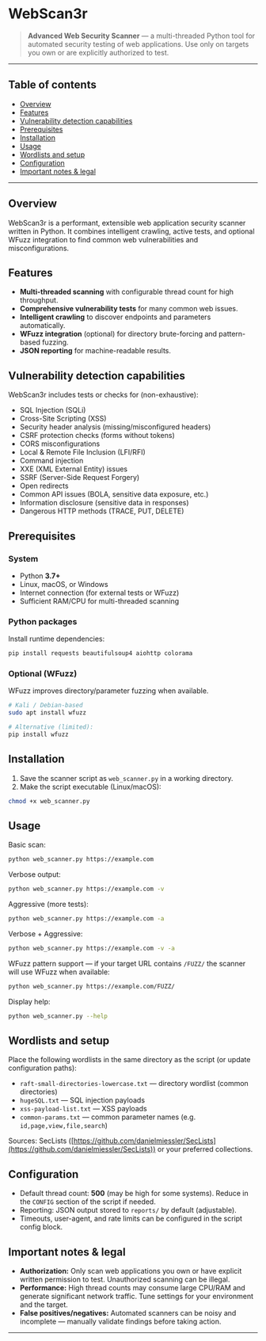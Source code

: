 # WebScan3r

> **Advanced Web Security Scanner** — a multi-threaded Python tool for automated security testing of web applications. Use only on targets you own or are explicitly authorized to test.

---

## Table of contents

* [Overview](#overview)
* [Features](#features)
* [Vulnerability detection capabilities](#vulnerability-detection-capabilities)
* [Prerequisites](#prerequisites)
* [Installation](#installation)
* [Usage](#usage)
* [Wordlists and setup](#wordlists-and-setup)
* [Configuration](#configuration)
* [Important notes & legal](#important-notes--legal)

---

## Overview

WebScan3r is a performant, extensible web application security scanner written in Python. It combines intelligent crawling, active tests, and optional WFuzz integration to find common web vulnerabilities and misconfigurations.

## Features

* **Multi-threaded scanning** with configurable thread count for high throughput.
* **Comprehensive vulnerability tests** for many common web issues.
* **Intelligent crawling** to discover endpoints and parameters automatically.
* **WFuzz integration** (optional) for directory brute-forcing and pattern-based fuzzing.
* **JSON reporting** for machine-readable results.

## Vulnerability detection capabilities

WebScan3r includes tests or checks for (non-exhaustive):

* SQL Injection (SQLi)
* Cross-Site Scripting (XSS)
* Security header analysis (missing/misconfigured headers)
* CSRF protection checks (forms without tokens)
* CORS misconfigurations
* Local & Remote File Inclusion (LFI/RFI)
* Command injection
* XXE (XML External Entity) issues
* SSRF (Server-Side Request Forgery)
* Open redirects
* Common API issues (BOLA, sensitive data exposure, etc.)
* Information disclosure (sensitive data in responses)
* Dangerous HTTP methods (TRACE, PUT, DELETE)

## Prerequisites

### System

* Python **3.7+**
* Linux, macOS, or Windows
* Internet connection (for external tests or WFuzz)
* Sufficient RAM/CPU for multi-threaded scanning

### Python packages

Install runtime dependencies:

```bash
pip install requests beautifulsoup4 aiohttp colorama
```

### Optional (WFuzz)

WFuzz improves directory/parameter fuzzing when available.

```bash
# Kali / Debian-based
sudo apt install wfuzz

# Alternative (limited):
pip install wfuzz
```

## Installation

1. Save the scanner script as `web_scanner.py` in a working directory.
2. Make the script executable (Linux/macOS):

```bash
chmod +x web_scanner.py
```

## Usage

Basic scan:

```bash
python web_scanner.py https://example.com
```

Verbose output:

```bash
python web_scanner.py https://example.com -v
```

Aggressive (more tests):

```bash
python web_scanner.py https://example.com -a
```

Verbose + Aggressive:

```bash
python web_scanner.py https://example.com -v -a
```

WFuzz pattern support — if your target URL contains `/FUZZ/` the scanner will use WFuzz when available:

```bash
python web_scanner.py https://example.com/FUZZ/
```

Display help:

```bash
python web_scanner.py --help
```

## Wordlists and setup

Place the following wordlists in the same directory as the script (or update configuration paths):

* `raft-small-directories-lowercase.txt` — directory wordlist (common directories)
* `hugeSQL.txt` — SQL injection payloads
* `xss-payload-list.txt` — XSS payloads
* `common-params.txt` — common parameter names (e.g. `id,page,view,file,search`)

Sources: SecLists ([https://github.com/danielmiessler/SecLists](https://github.com/danielmiessler/SecLists)) or your preferred collections.

## Configuration

* Default thread count: **500** (may be high for some systems). Reduce in the `CONFIG` section of the script if needed.
* Reporting: JSON output stored to `reports/` by default (adjustable).
* Timeouts, user-agent, and rate limits can be configured in the script config block.

## Important notes & legal

* **Authorization:** Only scan web applications you own or have explicit written permission to test. Unauthorized scanning can be illegal.
* **Performance:** High thread counts may consume large CPU/RAM and generate significant network traffic. Tune settings for your environment and the target.
* **False positives/negatives:** Automated scanners can be noisy and incomplete — manually validate findings before taking action.

---
